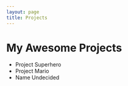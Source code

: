 ```yaml
---
layout: page
title: Projects
---
```

# My Awesome Projects
* Project Superhero
* Project Mario
* Name Undecided